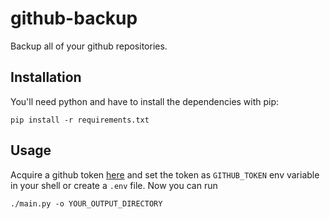 # github-backup
Backup all of your github repositories.

## Installation
You'll need python and have to install the dependencies with pip:
```
pip install -r requirements.txt
```

## Usage
Acquire a github token [here](https://github.com/settings/tokens) and set the token as `GITHUB_TOKEN` env variable in your shell or create a `.env` file. Now you can run
```
./main.py -o YOUR_OUTPUT_DIRECTORY
```